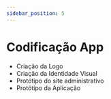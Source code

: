 ```yaml
---
sidebar_position: 5
---
```


# Codificação App

- Criação da Logo
- Criação da Identidade Visual
- Protótipo do site administrativo
- Protótipo da Aplicação
